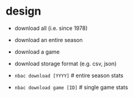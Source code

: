 # design

* download all (i.e. since 1978)
* download an entire season
* download a game
* download storage format (e.g. csv, json)

* `nbac download [YYYY]` # entire season stats
* `nbac download game [ID]` # single game stats
